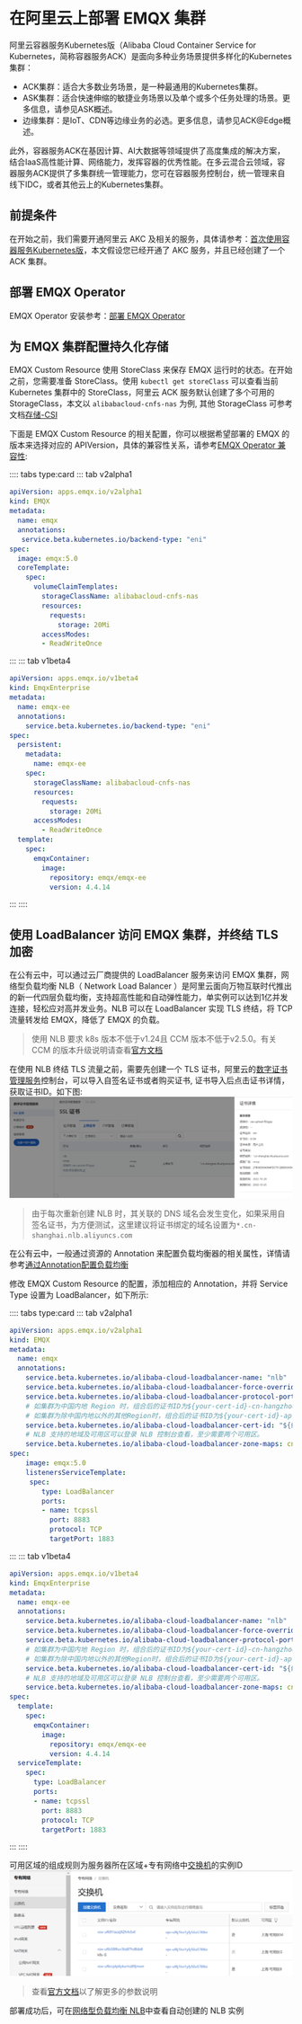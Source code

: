 # 在阿里云上部署 EMQX 集群

阿里云容器服务Kubernetes版（Alibaba Cloud Container Service for Kubernetes，简称容器服务ACK）是面向多种业务场景提供多样化的Kubernetes集群：

+ ACK集群：适合大多数业务场景，是一种最通用的Kubernetes集群。
+ ASK集群：适合快速伸缩的敏捷业务场景以及单个或多个任务处理的场景。更多信息，请参见ASK概述。
+ 边缘集群：是IoT、CDN等边缘业务的必选。更多信息，请参见ACK@Edge概述。

此外，容器服务ACK在基因计算、AI大数据等领域提供了高度集成的解决方案，结合IaaS高性能计算、网络能力，发挥容器的优秀性能。在多云混合云领域，容器服务ACK提供了多集群统一管理能力，您可在容器服务控制台，统一管理来自线下IDC，或者其他云上的Kubernetes集群。

## 前提条件

在开始之前，我们需要开通阿里云 AKC 及相关的服务，具体请参考：[首次使用容器服务Kubernetes版](https://www.alibabacloud.com/help/zh/container-service-for-kubernetes/latest/quick-start-for-first-time-users)，本文假设您已经开通了 AKC 服务，并且已经创建了一个 ACK 集群。

## 部署 EMQX Operator

EMQX Operator 安装参考：[部署 EMQX Operator](../getting-started/getting-started.md)

## 为 EMQX 集群配置持久化存储

EMQX Custom Resource 使用 StoreClass 来保存 EMQX 运行时的状态。在开始之前，您需要准备 StoreClass。使用 `kubectl get storeClass` 可以查看当前 Kubernetes 集群中的 StoreClass，阿里云 ACK 服务默认创建了多个可用的 StorageClass，本文以 `alibabacloud-cnfs-nas` 为例, 其他 StorageClass 可参考文档[存储-CSI](https://help.aliyun.com/document_detail/127551.html)

下面是 EMQX Custom Resource 的相关配置，你可以根据希望部署的 EMQX 的版本来选择对应的 APIVersion，具体的兼容性关系，请参考[EMQX Operator 兼容性](../README.md):

:::: tabs type:card
::: tab v2alpha1

```yaml
apiVersion: apps.emqx.io/v2alpha1
kind: EMQX
metadata:
  name: emqx
  annotations:
   service.beta.kubernetes.io/backend-type: "eni"
spec:
  image: emqx:5.0
  coreTemplate:
    spec:
      volumeClaimTemplates:
        storageClassName: alibabacloud-cnfs-nas
        resources:
          requests:
            storage: 20Mi
        accessModes:
        - ReadWriteOnce
```
:::
::: tab v1beta4

```yaml
apiVersion: apps.emqx.io/v1beta4
kind: EmqxEnterprise
metadata:
  name: emqx-ee
  annotations:
    service.beta.kubernetes.io/backend-type: "eni"
spec:
  persistent:
    metadata:
      name: emqx-ee
    spec:
      storageClassName: alibabacloud-cnfs-nas
      resources:
        requests:
          storage: 20Mi
      accessModes:
        - ReadWriteOnce
  template:
    spec:
      emqxContainer:
        image:
          repository: emqx/emqx-ee
          version: 4.4.14
```
:::
::::

## 使用 LoadBalancer 访问 EMQX 集群，并终结 TLS 加密

在公有云中，可以通过云厂商提供的 LoadBalancer 服务来访问 EMQX 集群，网络型负载均衡 NLB（ Network Load Balancer ）是阿里云面向万物互联时代推出的新一代四层负载均衡，支持超高性能和自动弹性能力，单实例可以达到1亿并发连接，轻松应对高并发业务。NLB 可以在 LoadBalancer 实现 TLS 终结，将 TCP 流量转发给 EMQX，降低了 EMQX 的负载。

> 使用 NLB 要求 k8s 版本不低于v1.24且 CCM 版本不低于v2.5.0。有关 CCM 的版本升级说明请查看[官方文档](https://help.aliyun.com/document_detail/198792.html)

在使用 NLB 终结 TLS 流量之前，需要先创建一个 TLS 证书，阿里云的[数字证书管理服务](https://us-east-2.console.aws.amazon.com/acm/home)控制台，可以导入自签名证书或者购买证书, 证书导入后点击证书详情，获取证书ID。如下图:
![](./assets/aliyun-cert.png)

> 由于每次重新创建 NLB 时，其关联的 DNS 域名会发生变化，如果采用自签名证书，为方便测试，这里建议将证书绑定的域名设置为`*.cn-shanghai.nlb.aliyuncs.com`

在公有云中，一般通过资源的 Annotation 来配置负载均衡器的相关属性，详情请参考[通过Annotation配置负载均衡](https://www.alibabacloud.com/help/zh/container-service-for-kubernetes/latest/use-annotations-to-configure-load-balancing-1)

修改 EMQX Custom Resource 的配置，添加相应的 Annotation，并将 Service Type 设置为 LoadBalancer，如下所示:

:::: tabs type:card
::: tab v2alpha1

```yaml
apiVersion: apps.emqx.io/v2alpha1
kind: EMQX
metadata:
  name: emqx
  annotations:
    service.beta.kubernetes.io/alibaba-cloud-loadbalancer-name: "nlb"
    service.beta.kubernetes.io/alibaba-cloud-loadbalancer-force-override-listeners: "true"
    service.beta.kubernetes.io/alibaba-cloud-loadbalancer-protocol-port: "tcpssl:8883"
    # 如集群为中国内地 Region 时，组合后的证书ID为${your-cert-id}-cn-hangzhou。
    # 如集群为除中国内地以外的其他Region时，组合后的证书ID为${your-cert-id}-ap-southeast-1，例如：6134-ap-southeast-1。
    service.beta.kubernetes.io/alibaba-cloud-loadbalancer-cert-id: "${组合后的证书ID}"
    # NLB 支持的地域及可用区可以登录 NLB 控制台查看，至少需要两个可用区。
    service.beta.kubernetes.io/alibaba-cloud-loadbalancer-zone-maps: cn-hangzhou-k:vsw-i123456,cn-hangzhou-j:vsw-j654321
spec:
    image: emqx:5.0
    listenersServiceTemplate:
     spec:
        type: LoadBalancer
        ports:
        - name: tcpssl
          port: 8883
          protocol: TCP
          targetPort: 1883
```
:::
::: tab v1beta4

```yaml
apiVersion: apps.emqx.io/v1beta4
kind: EmqxEnterprise
metadata:
  name: emqx-ee
  annotations:
    service.beta.kubernetes.io/alibaba-cloud-loadbalancer-name: "nlb"
    service.beta.kubernetes.io/alibaba-cloud-loadbalancer-force-override-listeners: "true"
    service.beta.kubernetes.io/alibaba-cloud-loadbalancer-protocol-port: "tcpssl:8883"
    # 如集群为中国内地 Region 时，组合后的证书ID为${your-cert-id}-cn-hangzhou。
    # 如集群为除中国内地以外的其他Region时，组合后的证书ID为${your-cert-id}-ap-southeast-1，例如：6134-ap-southeast-1。
    service.beta.kubernetes.io/alibaba-cloud-loadbalancer-cert-id: "${组合后的证书ID}"
    # NLB 支持的地域及可用区可以登录 NLB 控制台查看，至少需要两个可用区。
    service.beta.kubernetes.io/alibaba-cloud-loadbalancer-zone-maps: cn-hangzhou-k:vsw-i123456,cn-hangzhou-j:vsw-j654321
spec:
  template:
    spec:
      emqxContainer:
        image:
          repository: emqx/emqx-ee
          version: 4.4.14
  serviceTemplate:
    spec:
      type: LoadBalancer
      ports:
      - name: tcpssl
        port: 8883
        protocol: TCP
        targetPort: 1883
```
:::
::::

可用区域的组成规则为服务器所在区域+专有网络中[交换机](https://vpc.console.aliyun.com/vpc/cn-shanghai/switches)的实例ID
![](./assets/aliyun-vsw.png)

> 查看[官方文档](https://help.aliyun.com/document_detail/456461.html)以了解更多的参数说明

部署成功后，可在[网络型负载均衡 NLB](https://slb.console.aliyun.com/nlb)中查看自动创建的 NLB 实例
